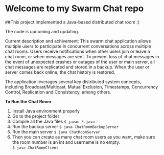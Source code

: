 # Welcome to my Swarm Chat repo

##This project implemented a Java-based distributed chat room  :)

The code is upcoming and updating.

Current description and achivement:
This swarm chat application allows multiple users to participate in concurrent conversations across multiple chat rooms. Users receive notifications when other users join or leave a chat room, or when messages are sent. To prevent loss of chat messages in the event of unexpected crashes or outages of the user or main server, all chat messages are replicated and stored in a backup. When the user or server comes back online, the chat history is restored.

The application leverages several key distributed system concepts, including Broadcast/Multicast, Mutual Exclusion, Timestamps, Concurrency Control, Replication and Consistency, among others.

**To Run the Chat Room**
1. Install Java environment properly
2. Go to the project folder
3. Compile all the Java files
  `$ javac *.java`
4. Run the backup server
  `$ java ChatRoomBackupServer`
5. Run the main server
  `$ java ChatRoomServer`
6. Then you can create as many chat room users as you want, make sure the room number is an int and username is no empty.  
  `$ java ChatRoomClient`
